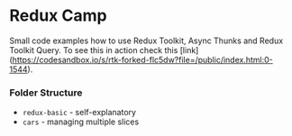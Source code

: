# Redux Camp

Small code examples how to use Redux Toolkit, Async Thunks and Redux Toolkit Query. To see this in action check this 
[link]
(https://codesandbox.io/s/rtk-forked-flc5dw?file=/public/index.html:0-1544).

### Folder Structure
- `redux-basic` - self-explanatory
- `cars` - managing multiple slices
